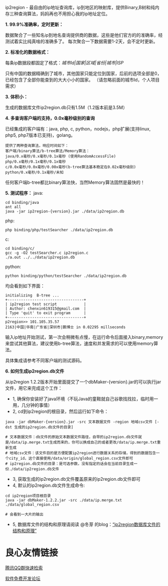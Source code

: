 ip2region - 最自由的ip地址查询库，ip到地区的映射库，提供Binary,B树和纯内存三种查询算法，妈妈再也不用担心我的ip地址定位。

**1. 99.9%准确率，定时更新：**

数据聚合了一些知名ip到地名查询提供商的数据，这些是他们官方的的准确率，经测试着实比纯真啥的准确多了。 
每次聚合一下数据需要1-2天，会不定时更新。

**2. 标准化的数据格式：**

每条ip数据段都固定了格式：_城市Id|国家|区域|省份|城市|ISP_

只有中国的数据精确到了城市，其他国家只能定位到国家，后前的选项全部是0，已经包含了全部你能查到的大大小小的国家。
（请忽略前面的城市Id，个人项目需求）

**3. 体积小：**

生成的数据库文件ip2region.db只有1.5M（1.2版本前是3.5M）

**4. 多查询客户端的支持，0.0x毫秒级别的查询**

已经集成的客户端有：java, php, c, python，nodejs，php扩展(支持linux, php5, php7版本已支持)，golang。

    提供了两种查询算法，响应时间如下：
    客户端/binary算法/b-tree算法/Memory算法：
    java/0.x毫秒/0.x毫秒/0.1x毫秒 (使用RandomAccessFile)
    php/0.x毫秒/0.1x毫秒/0.1x毫秒
    c/0.0x毫秒/0.0x毫秒/0.00x毫秒(b-tree算法基本稳定在0.02x毫秒级别)
    python/0.x毫秒/0.1x毫秒/未知

任何客户端b-tree都比binary算法快，当然Memory算法固然是最快的！

**5. 测试程序：**
java: 

	cd binding/java
	ant all
	java -jar ip2region-{version}.jar ./data/ip2region.db

php: 

    php binding/php/testSearcher ./data/ip2region.db

c: 

    cd binding/c/
    gcc -g -O2 testSearcher.c ip2region.c
    ./a.out ../../data/ip2region.db

python: 

    python binding/python/testSearcher ./data/ip2region.db

均会看到如下界面：

    initializing  B-tree ... 
    +----------------------------------+
    | ip2region test script            |
    | Author: chenxin619315@gmail.com  |
    | Type 'quit' to exit program      |
    +----------------------------------+
    p2region>> 101.105.35.57
    2163|中国|华南|广东省|深圳市|鹏博士 in 0.02295 millseconds

输入ip地址开始测试，第一次会稍微有点慢，在运行命令后面接入binary,memory来尝试其他算法，建议使用b-tree算法，速度和并发需求的可以使用memory算法。

具体集成请参考不同客户端的测试源码。

**6. 如何生成ip2region.db文件**

从ip2region 1.2.2版本开始里面提交了一个dbMaker-{version}.jar的可以执行jar文件，用它来完成这个工作：
* 1, 确保你安装好了java环境（不玩Java的童鞋就自己谷歌找找拉，临时用一用，几分钟的事情）
* 2, cd到ip2region的根目录，然后运行如下命令：

```shell
java -jar dbMaker-{version}.jar -src 文本数据文件 -region 地域csv文件 [-dst 生成的ip2region.db文件的目录]

# 文本数据文件：db文件的原始文本数据文件路径，自带的ip2region.db文件就是/data/ip.merge.txt生成而来的，你可以换成自己的或者更改/data/ip.merge.txt重新生成
# 地域csv文件：该文件目的是方便配置ip2region进行数据关系的存储，得到的数据包含一个city_id，这个直接使用/data/origin/global_region.csv文件即可
# ip2region.db文件的目录：是可选参数，没有指定的话会在当前目录生成一份./data/ip2region.db文件
```

* 3, 获取生成的ip2region.db文件覆盖原来的ip2region.db文件即可
* 4, 默认的ip2region.db文件生成命令:

```shell
cd ip2region项目根目录
java -jar dbMaker-1.2.2.jar -src ./data/ip.merge.txt ./data/global_region.csv

# 会看到一大片的输出
```

* 5, 数据库文件的结构和原理请阅读 @冬芽 的blog：[“ip2region数据库文件的结构和原理”](http://dongyado.com/tools/2016/08/18/structure-of-ip2region-database-file/)


 # 良心友情链接

[腾讯QQ群快速检索](http://u.720life.cn/s/8cf73f7c)

[软件免费开发论坛](http://u.720life.cn/s/bbb01dc0)